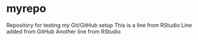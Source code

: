 # myrepo
Repository for testing my Git/GitHub setup
This is a line from RStudio
Line added from GitHub
Another line from RStudio